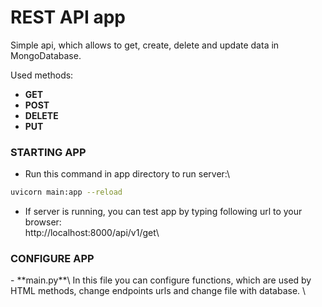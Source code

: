 <h1>REST API app</h1>

Simple api, which allows to get, create, delete and update data in MongoDatabase.

Used methods:

- **GET**
- **POST**
- **DELETE**
- **PUT**


<h3>STARTING APP</h3>

- Run this command in app directory to run server:\
```bash
uvicorn main:app --reload
```
- If server is running, you can test app by typing following url to your browser:\
http://localhost:8000/api/v1/get\

<h3>CONFIGURE APP</h3>
- **main.py**\
In this file you can configure functions, which are used by HTML methods, change endpoints urls and change file with database. \

